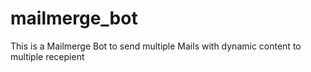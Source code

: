 # mailmerge_bot
This is a Mailmerge Bot to send multiple Mails with dynamic content to multiple recepient
